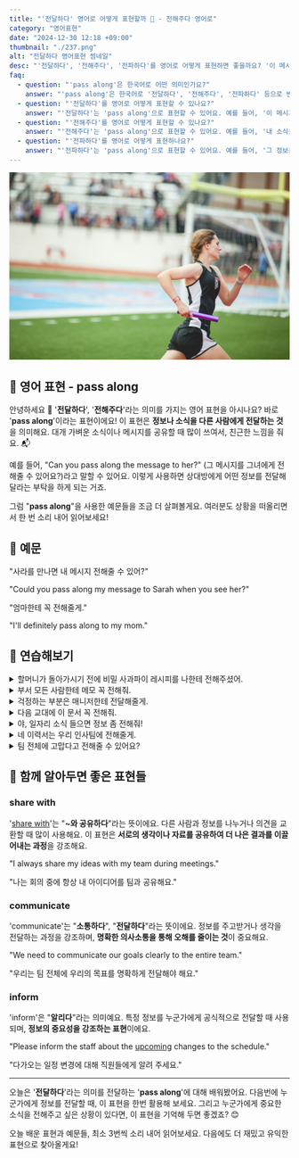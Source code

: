 ```yaml
---
title: "'전달하다' 영어로 어떻게 표현할까 📨 - 전해주다 영어로"
category: "영어표현"
date: "2024-12-30 12:18 +09:00"
thumbnail: "./237.png"
alt: "전달하다 영어표현 썸네일"
desc: "'전달하다', '전해주다', '전파하다'를 영어로 어떻게 표현하면 좋을까요? '이 메시지를 그에게 전달해줘'는 어떤 식으로 말할 수 있을까요? '내 소식을 친구에게 전해줘'는 어떻게 표현할 수 있을까요? '그 정보를 팀에 전파해줘'는 영어로 어떻게 말할 수 있을까요? 이러한 표현들을 영어로 어떻게 활용하는지 배워봅시다. 다양한 예문을 통해서 연습하고 본인의 표현으로 만들어 보세요."
faq:
  - question: "'pass along'은 한국어로 어떤 의미인가요?"
    answer: "'pass along'은 한국어로 '전달하다', '전해주다', '전파하다' 등으로 번역될 수 있어요. 주로 정보를 다른 사람에게 전달할 때 쓰는 표현이에요."
  - question: "'전달하다'를 영어로 어떻게 표현할 수 있나요?"
    answer: "'전달하다'는 'pass along'으로 표현할 수 있어요. 예를 들어, '이 메시지를 그에게 전달해줘'는 'Please pass along this message to him'으로 말할 수 있어요."
  - question: "'전해주다'를 영어로 어떻게 표현할 수 있나요?"
    answer: "'전해주다'는 'pass along'으로 표현할 수 있어요. 예를 들어, '내 소식을 친구에게 전해줘'는 'Please pass along my news to my friend'로 말할 수 있어요."
  - question: "'전파하다'를 영어로 어떻게 표현하나요?"
    answer: "'전파하다'는 'pass along'으로 표현할 수 있어요. 예를 들어, '그 정보를 팀에 전파해줘'는 'Please pass along that information to the team'으로 표현할 수 있어요."
---
```


![계주에서 바통을 들고 뛰는 여성](./237-1.jpg)

## 🌟 영어 표현 - pass along

안녕하세요 👋 '**전달하다**', '**전해주다**'라는 의미를 가지는 영어 표현을 아시나요? 바로 '**pass along**'이라는 표현이에요! 이 표현은 **정보나 소식을 다른 사람에게 전달하는 것**을 의미해요. 대개 가벼운 소식이나 메시지를 공유할 때 많이 쓰여서, 친근한 느낌을 줘요. 📬

예를 들어, "Can you pass along the message to her?" (그 메시지를 그녀에게 전해줄 수 있어요?)라고 말할 수 있어요. 이렇게 사용하면 상대방에게 어떤 정보를 전달해 달라는 부탁을 하게 되는 거죠.

<div 
  data-inline-banner="🎉 새해에는 스픽 AI와 함께 영어 공부하자" 
  data-inline-banner-subtext="설날 특별 할인으로 최대 70% 할인! (~2/3)" 
  data-inline-banner-link="https://app.usespeak.com/kr-ko/sale/kr-affiliate-special/?ref=engple-inline"
  data-inline-banner-caption="해당 링크를 통해 구매시 일정액의 수수료를 지급받습니다.">
</div>

그럼 "**pass along**"을 사용한 예문들을 조금 더 살펴볼게요. 여러분도 상황을 떠올리면서 한 번 소리 내어 읽어보세요!

## 📖 예문

"사라를 만나면 내 메시지 전해줄 수 있어?"

"Could you pass along my message to Sarah when you see her?"

"엄마한테 꼭 전해줄게."

"I'll definitely pass along to my mom."

## 💬 연습해보기

<details>
<summary>할머니가 돌아가시기 전에 비밀 사과파이 레시피를 나한테 전해주셨어.</summary>
<span>My grandma passed along her secret apple pie recipe to me before she passed away.</span>
</details>

<details>
<summary>부서 모든 사람한테 메모 꼭 전해줘.</summary>
<span>Don't <a href="/blog/in-english/023.forget/">forget</a> to pass along the memo to everyone in your department.</span>
</details>

<details>
<summary>걱정하는 부분은 매니저한테 전달해줄게.</summary>
<span>I'll pass along your concerns to the manager.</span>
</details>

<details>
<summary>다음 교대에 이 문서 꼭 전해줘.</summary>
<span><a href="/blog/in-english/232.make-sure/">Make sure</a> you pass along these documents to the next shift.</span>
</details>

<details>
<summary>야, 일자리 소식 들으면 정보 좀 전해줘!</summary>
<span>Hey, if you hear anything about the job opening, pass along the info!</span>
</details>

<details>
<summary>네 이력서는 우리 인사팀에 전해줄게.</summary>
<span>I'll pass along your resume to our HR department.</span>
</details>

<details>
<summary>팀 전체에 고맙다고 전해줄 수 있어요?</summary>
<span>Could you pass along my thanks to the whole team?</span>
</details>

## 🤝 함께 알아두면 좋은 표현들

### share with

'[share with](/blog/in-english/248.share/)'는 "**~와 공유하다**"라는 뜻이에요. 다른 사람과 정보를 나누거나 의견을 교환할 때 많이 사용해요. 이 표현은 **서로의 생각이나 자료를 공유하여 더 나은 결과를 이끌어내는 과정**을 강조해요.

"I always share my ideas with my team during meetings."

"나는 회의 중에 항상 내 아이디어를 팀과 공유해요."

### communicate

'communicate'는 "**소통하다**", "**전달하다**"라는 뜻이에요. 정보를 주고받거나 생각을 전달하는 과정을 강조하며, **명확한 의사소통을 통해 오해를 줄이는 것**이 중요해요.

"We need to communicate our goals clearly to the entire team."

"우리는 팀 전체에 우리의 목표를 명확하게 전달해야 해요."

### inform

'inform'은 "**알리다**"라는 의미예요. 특정 정보를 누군가에게 공식적으로 전달할 때 사용되며, **정보의 중요성을 강조하는 표현**이에요.

"Please inform the staff about the [upcoming](/blog/in-english/250.upcoming/) changes to the schedule."

"다가오는 일정 변경에 대해 직원들에게 알려 주세요."

---

오늘은 '**전달하다**'라는 의미를 전달하는 '**pass along**'에 대해 배워봤어요. 다음번에 누군가에게 정보를 전달할 때, 이 표현을 한번 활용해 보세요. 그리고 누군가에게 중요한 소식을 전해주고 싶은 상황이 있다면, 이 표현을 기억해 두면 좋겠죠? 😊

오늘 배운 표현과 예문들, 최소 3번씩 소리 내어 읽어보세요. 다음에도 더 재밌고 유익한 표현으로 찾아올게요!
